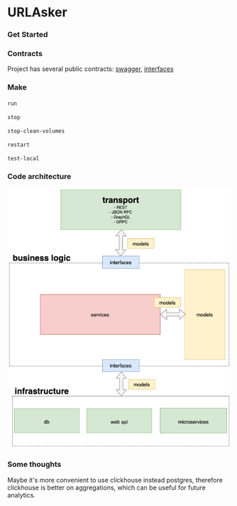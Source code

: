 # URLAsker

### Get Started


### Contracts
Project has several public contracts: [swagger](https://github.com/MikhailSolovev/URLAsker/blob/main/api/swagger.yaml),
[interfaces](https://github.com/MikhailSolovev/URLAsker/blob/main/internal/interfaces/asker.go)

### Make

`run`

`stop`

`stop-clean-volumes`

`restart`

`test-local`

### Code architecture
![Alt text](./img/clean_code_architecture.png)

### Some thoughts
Maybe it's more convenient to use clickhouse instead postgres,
therefore clickhouse is better on aggregations, which can be useful
for future analytics.
